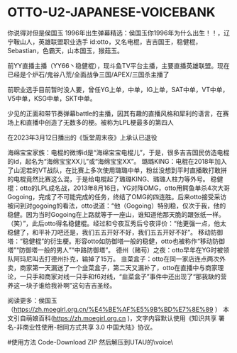 # OTTO-U2-JAPANESE-VOICEBANK
你说得对但是侯国玉 1996年出生弹幕精选：侯国玉你1996年为什么出生！！，辽宁鞍山人，英雄联盟职业选手 id:otto，又名电棍，吉吉国王，稳健棍，Sebastian，色霸天，山本国玉，猴菇玉。

前YY直播主播（YY66丶稳健棍），现斗鱼TV平台主播，主要直播英雄联盟。现在已经是个炉石/鬼谷八荒/全面战争三国/APEX/三国杀主播了

前职业选手目前暂时没人要，曾任YG上单，中单，IG上单，SAT中单，VT中单，V5中单，KSG中单，SKT中单。

少见的正面和带节奏弹幕battle的主播，因其有趣的直播风格和犀利的语言，在赛场上和直播中创造了无数多的梗。被称为LPL梗最多的第四人

在2023年3月12日播出的《饭堂周末夜》上承认已退役

海绵宝宝家族：电棍的微博id是“海绵宝宝电棍儿”，于是，很多吉吉国民仿造电棍的id，起名为“海绵宝宝XX儿”或“海绵宝宝XX”。
璐璐KING：电棍在2018年加入了山泥若的VT战队，在比赛上多次使用璐璐中单，粉丝没想到平时直播敢打敢拼的电棍竟然比赛这么混，于是给电棍起了璐璐KING、璐璐人柱力等外号。
稳健棍：otto的LPL成名战，2013年8月16日，YG对阵OMG，otto用鳄鱼单杀4次大哥Gogoing，完成了不可能完成的任务，终结了OMG的四连胜。后来otto接受采访被问到对gogoing的看法，otto说道：“他（Gogoing）特别稳，仅次于我，他的稳健。因为当时Gogoing在上路就等于一座山，谁知道他那天脆的跟张纸一样。（笑）”，此后otto得名稳健棍。经过和兮夜互秀后兮夜评价：“他更强一点，他太稳健了，和平补刀吧还是，我们五五开好不好，我们五五开好不好”。
移动防御塔：“稳健棍”的衍生梗。形容otto如防御塔一般的稳健，otto也被称作“移动防御塔”“防御塔一般的男人”“中路防御塔”。
德州（赌苟）之夜：otto早年在YG时被领队阿玛尼叫去打德州扑克，输掉了15万。
韭菜盒子：otto在同一家店连点两次外卖，商家第一天漏送了一个韭菜盒子，第二天又漏补了，otto在直播中与商家理论，一只手和商家对线一只手和f6对线，“韭菜盒子”事件中还出现了“那我缺的营养这一块子谁给我补啊”这句吉吉圣经。

阅读更多：侯国玉（https://zh.moegirl.org.cn/%E4%BE%AF%E5%9B%BD%E7%8E%89 ）
本文引自萌娘百科(https://zh.moegirl.org.cn )，文字内容默认使用《知识共享 署名-非商业性使用-相同方式共享 3.0 中国大陆》协议。

#使用方法
Code-Download ZIP
然后解压到UTAU的\voice\
